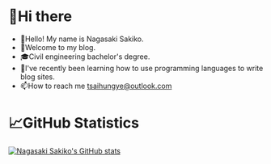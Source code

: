 # 👋Hi there
* 👋Hello! My name is Nagasaki Sakiko.
* 👀Welcome to my blog.
* 🎓Civil engineering bachelor's degree.
* 📖I've recently been learning how to use programming languages to write blog sites.
* 📫How to reach me tsaihungye@outlook.com

# 📈GitHub Statistics

[![Nagasaki Sakiko's GitHub stats](https://github-readme-stats.vercel.app/api?username=NagasakiSakiko&show_icons=true&theme=shadow_blue)](https://github.com/anuraghazra/github-readme-stats)
